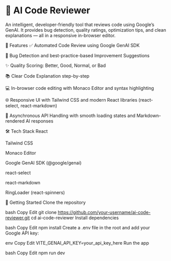 # 🧠 AI Code Reviewer
An intelligent, developer-friendly tool that reviews code using Google’s GenAI. It provides bug detection, quality ratings, optimization tips, and clean explanations — all in a responsive in-browser editor.

🚀 Features
✅ Automated Code Review using Google GenAI SDK

🐞 Bug Detection and best-practice-based Improvement Suggestions

✨ Quality Scoring: Better, Good, Normal, or Bad

📚 Clear Code Explanation step-by-step

💻 In-browser code editing with Monaco Editor and syntax highlighting

🌐 Responsive UI with Tailwind CSS and modern React libraries (react-select, react-markdown)

🔄 Asynchronous API Handling with smooth loading states and Markdown-rendered AI responses

🛠️ Tech Stack
React

Tailwind CSS

Monaco Editor

Google GenAI SDK (@google/genai)

react-select

react-markdown

RingLoader (react-spinners)

🧪 Getting Started
Clone the repository

bash
Copy
Edit
git clone https://github.com/your-username/ai-code-reviewer.git
cd ai-code-reviewer
Install dependencies

bash
Copy
Edit
npm install
Create a .env file in the root and add your Google API key:

env
Copy
Edit
VITE_GENAI_API_KEY=your_api_key_here
Run the app

bash
Copy
Edit
npm run dev
